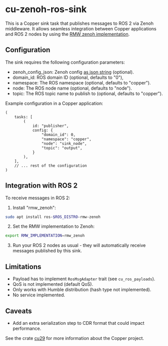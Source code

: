 # cu-zenoh-ros-sink

This is a Copper sink task that publishes messages to ROS 2 via Zenoh middleware.
It allows seamless integration between Copper applications and ROS 2 nodes by using the [RMW zenoh implementation](https://github.com/ros2/rmw_zenoh).

## Configuration

The sink requires the following configuration parameters:

- zenoh_config_json: Zenoh config [as json string](https://github.com/ros2/rmw_zenoh/blob/rolling/rmw_zenoh_cpp/config/DEFAULT_RMW_ZENOH_SESSION_CONFIG.json5) (optional).
- domain_id: ROS domain ID (optional, defaults to "0"),
- namespace: The ROS namespace (optional, defaults to "copper").
- node: The ROS node name (optional, defaults to "node").
- topic: The ROS topic name to publish to (optional, defaults to "copper").

Example configuration in a Copper application:

```ron
(
    tasks: [
        (
            id: "publisher",
            config: {
                "domain_id": 0,
                "namespace": "copper",
                "node": "sink_node",
                "topic": "output",
            }
        ),
    ],
    // ... rest of the configuration
)
```

## Integration with ROS 2

To receive messages in ROS 2:

1. Install "rmw_zenoh":

```bash
sudo apt install ros-$ROS_DISTRO-rmw-zenoh
```

2. Set the RMW implementation to Zenoh:

```bash
export RMW_IMPLEMENTATION=rmw_zenoh
```

3. Run your ROS 2 nodes as usual - they will automatically receive messages published by this sink.

## Limitations

- Payload has to implement `RosMsgAdapter` trait (see `cu_ros_payloads`).
- QoS is not implemented (default QoS).
- Only works with Humble distribution (hash type not implemented).
- No service implemented.

## Caveats

- Add an extra serialization step to CDR format that could impact performance.


See the crate [cu29](https://crates.io/crates/cu29) for more information about the Copper project.
